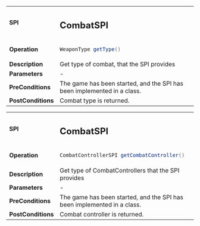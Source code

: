 <table>
<tbody>
<tr>
<td><strong>SPI</strong></td>
<td><h2>CombatSPI</h2></td>
</tr>
<tr>
<td><Strong>Operation</strong></td>
    <td>

```java
WeaponType getType() 
```

</td>
</tr>
<tr>
<td><Strong>Description</strong></td>
<td>Get type of combat, that the SPI provides</td>
</tr>
<tr>
<td><Strong>Parameters</strong></td>
<td class="tg-0pky">-</td>
</tr>
<tr>
<td><Strong>PreConditions</strong></td>
<td>The game has been started, and the SPI has been implemented in a class.
</td>
</tr>
<tr>
<td><Strong>PostConditions</strong></td>
<td>Combat type is returned.
</td>
</tr>
</tbody>
</table>

<table>
<tbody>
<tr>
<td><strong>SPI</strong></td>
<td><h2>CombatSPI</h2></td>
</tr>
<tr>
<td><Strong>Operation</strong></td>
    <td>

```java
CombatControllerSPI getCombatController() 
```

</td>
</tr>
<tr>
<td><Strong>Description</strong></td>
<td>Get type of CombatControllers that the SPI provides</td>
</tr>
<tr>
<td><Strong>Parameters</strong></td>
<td class="tg-0pky">-</td>
</tr>
<tr>
<td><Strong>PreConditions</strong></td>
<td>The game has been started, and the SPI has been implemented in a class.
</td>
</tr>
<tr>
<td><Strong>PostConditions</strong></td>
<td>Combat controller  is returned.
</td>
</tr>
</tbody>
</table>



